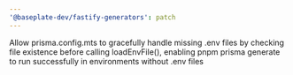```yaml
---
'@baseplate-dev/fastify-generators': patch
---
```


Allow prisma.config.mts to gracefully handle missing .env files by checking file existence before calling loadEnvFile(), enabling pnpm prisma generate to run successfully in environments without .env files
